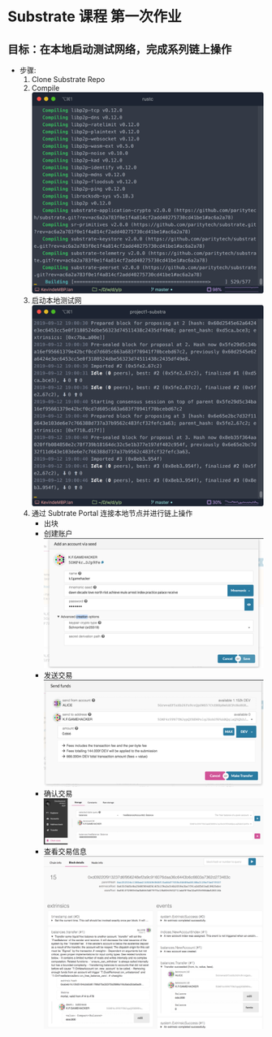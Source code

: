 # Substrate 课程 第一次作业

## 目标：在本地启动测试网络，完成系列链上操作
- 步骤:
	1. Clone Substrate Repo
	2. Compile
    ![](img/compile.png)
	3. 启动本地测试网
    ![](img/initTestNet.png)
	4. 通过 Subtrate Portal 连接本地节点并进行链上操作
		* 出块
		* 创建账户
        ![](img/addNewAccount.png)
		* 发送交易
        ![](img/send.png)
		* 确认交易
        ![](img/balance.png)
		* 查看交易信息
		![](img/tx.png)